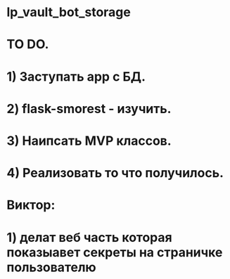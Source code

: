 # lp_vault_bot_storage

# TO DO.
# 1) Заступать app с БД.
# 2) flask-smorest - изучить.
# 3) Наипсать MVP классов.
# 4) Реализовать то что получилось.


# Виктор:
# 1) делат веб часть которая показыавет секреты на страничке пользователю

